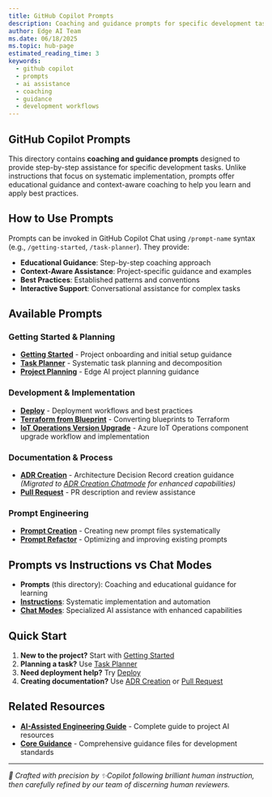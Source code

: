 ```yaml
---
title: GitHub Copilot Prompts
description: Coaching and guidance prompts for specific development tasks that provide step-by-step assistance and context-aware support
author: Edge AI Team
ms.date: 06/18/2025
ms.topic: hub-page
estimated_reading_time: 3
keywords:
  - github copilot
  - prompts
  - ai assistance
  - coaching
  - guidance
  - development workflows
---
```


## GitHub Copilot Prompts

This directory contains **coaching and guidance prompts** designed to provide step-by-step assistance for specific development tasks. Unlike instructions that focus on systematic implementation, prompts offer educational guidance and context-aware coaching to help you learn and apply best practices.

## How to Use Prompts

Prompts can be invoked in GitHub Copilot Chat using `/prompt-name` syntax (e.g., `/getting-started`, `/task-planner`). They provide:

- **Educational Guidance**: Step-by-step coaching approach
- **Context-Aware Assistance**: Project-specific guidance and examples
- **Best Practices**: Established patterns and conventions
- **Interactive Support**: Conversational assistance for complex tasks

## Available Prompts

### Getting Started & Planning

- **[Getting Started](./getting-started.prompt.md)** - Project onboarding and initial setup guidance
- **[Task Planner](./task-planner.prompt.md)** - Systematic task planning and decomposition
- **[Project Planning](./edge-ai-project-planning.prompt.md)** - Edge AI project planning guidance

### Development & Implementation

- **[Deploy](./deploy.prompt.md)** - Deployment workflows and best practices
- **[Terraform from Blueprint](./terraform-from-blueprint.prompt.md)** - Converting blueprints to Terraform
- **[IoT Operations Version Upgrade](./iotops-version-upgrade.prompt.md)** - Azure IoT Operations component upgrade workflow and implementation

### Documentation & Process

- **[ADR Creation](./adr-create.prompt.md)** - Architecture Decision Record creation guidance *(Migrated to [ADR Creation Chatmode](../chatmodes/adr-creation.chatmode.md) for enhanced capabilities)*
- **[Pull Request](./pull-request.prompt.md)** - PR description and review assistance

### Prompt Engineering

- **[Prompt Creation](./prompt-new.prompt.md)** - Creating new prompt files systematically
- **[Prompt Refactor](./prompt-refactor.prompt.md)** - Optimizing and improving existing prompts

## Prompts vs Instructions vs Chat Modes

- **Prompts** (this directory): Coaching and educational guidance for learning
- **[Instructions](../instructions/README.md)**: Systematic implementation and automation
- **[Chat Modes](../chatmodes/README.md)**: Specialized AI assistance with enhanced capabilities

## Quick Start

1. **New to the project?** Start with [Getting Started](./getting-started.prompt.md)
2. **Planning a task?** Use [Task Planner](./task-planner.prompt.md)
3. **Need deployment help?** Try [Deploy](./deploy.prompt.md)
4. **Creating documentation?** Use [ADR Creation](./adr-create.prompt.md) or [Pull Request](./pull-request.prompt.md)

## Related Resources

- **[AI-Assisted Engineering Guide](../../docs/contributing/ai-assisted-engineering.md)** - Complete guide to project AI resources
- **[Core Guidance](../../copilot/)** - Comprehensive guidance files for development standards

---

<!-- markdownlint-disable MD036 -->
*🤖 Crafted with precision by ✨Copilot following brilliant human instruction,
then carefully refined by our team of discerning human reviewers.*
<!-- markdownlint-enable MD036 -->
